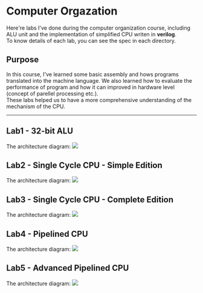 # Computer Orgazation  
Here're labs I've done during the computer organization course, including ALU unit and the implementation of simplified CPU writen in **verilog**.  
To know details of each lab, you can see the spec in each directory.

## Purpose
In this course, I've learned some basic assembly and hows programs translated into the machine language. We also learned how to evaluate the performance of program and how it can improved in hardware level (concept of parellel processing etc.).  
These labs helped us to have a more comprehensive understanding of the mechanism of the CPU.

---
## Lab1 - 32-bit ALU
The architecture diagram:
![](https://i.imgur.com/YGtZi0P.png)

## Lab2 - Single Cycle CPU - Simple Edition
The architecture diagram:
![](https://i.imgur.com/wjNvyji.png)

## Lab3 - Single Cycle CPU - Complete Edition
The architecture diagram:
![](https://i.imgur.com/zHBvred.png)

## Lab4 - Pipelined CPU
The architecture diagram:
![](https://i.imgur.com/lUIahUK.png)

## Lab5 - Advanced Pipelined CPU
The architecture diagram:
![](https://i.imgur.com/0YkZ3Ef.png)


